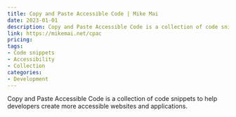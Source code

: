 ```yaml
---
title: Copy and Paste Accessible Code | Mike Mai
date: 2023-01-01
description: Copy and Paste Accessible Code is a collection of code snippets to help developers create more accessible websites and applications.
link: https://mikemai.net/cpac
pricing: 
tags: 
- Code snippets
- Accessibility
- Collection
categories: 
- Development 
---
```


Copy and Paste Accessible Code is a collection of code snippets to help developers create more accessible websites and applications.